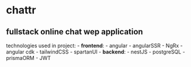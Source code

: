 # chattr

## fullstack online chat wep application 

technologies used in project:
	- **frontend**:
		- angular
		- angularSSR
		- NgRx
		- angular cdk
		- tailwindCSS
		- spartanUI
	- **backend**:
		- nestJS
		- postgreSQL
		- prismaORM
		- JWT

